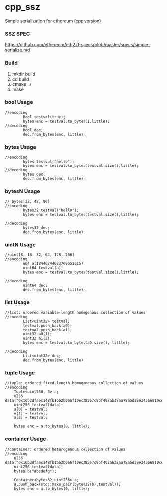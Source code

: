 # cpp_ssz
Simple serialization for ethereum (cpp version)

### SSZ SPEC
https://github.com/ethereum/eth2.0-specs/blob/master/specs/simple-serialize.md

### Build
1. mkdir build
2. cd build
3. cmake ../
4. make

### bool Usage
```
//encoding
        Bool testval(true);
        bytes enc = testval.to_bytes(1,little);
//decoding
        Bool dec;
        dec.from_bytes(enc, little);
```
### bytes Usage
```
//encoding
        bytes testval("hello");
        bytes enc = testval.to_bytes(testval.size(),little);
//decoding
        bytes dec;
        dec.from_bytes(enc, little);
```
### bytesN Usage
```
// bytes[32, 48, 96]
//encoding
        bytes32 testval("hello");
        bytes enc = testval.to_bytes(testval.size(),little);

//decoding
        bytes32 dec;
        dec.from_bytes(enc, little);
```

### uintN Usage
```
//uint[8, 16, 32, 64, 128, 256]
//encoding
        u64 a(18446744073709551615);
        uint64 testval(a);
        bytes enc = testval.to_bytes(testval.size(),little);

//decoding
        uint64 dec;
        dec.from_bytes(enc, little);
```

### list Usage
```
//list: ordered variable-length homogenous collection of values
//encoding
        List<uint32> testval;
        testval.push_back(a0);
        testval.push_back(a1);
        uint32 a0(1);
        uint32 a1(2);
        bytes enc = testval.to_bytes(a0.size(), little);

//decoding
        List<uint32> dec;
        dec.from_bytes(enc, little);
```
### tuple Usage
```
//tuple: ordered fixed-length homogeneous collection of values
//encoding
    Tuple<uint256, 3> a;
    u256 data("0x16b3dfaec148fb1bb2b066f10ec285e7c9bf402ab32aa78a5d38e34566810cd2");
    uint256 testval(data);
    a[0] = testval;
    a[1] = testval;
    a[2] = testval;

    bytes enc = a.to_bytes(0, little);
```


### container Usage
```
//container: ordered heterogenous collection of values
//encoding
    u256 data("0x16b3dfaec148fb1bb2b066f10ec285e7c9bf402ab32aa78a5d38e34566810cd2");
    uint256 testval(data);
    bytes b("abcdefg");

    Container<bytes32,uint256> a; 
    a.push_back(std::make_pair(bytes32(b),testval));
    bytes enc = a.to_bytes(0, little);
```
